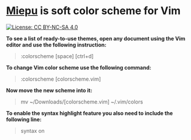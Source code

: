 # [Miepu](http://github.com/ekto/miepu "Miepu") is soft color scheme for Vim 

[![License: CC BY-NC-SA 4.0](https://licensebuttons.net/l/by-nc-sa/4.0/80x15.png)](https://creativecommons.org/licenses/by-nc-sa/4.0/)

**To see a list of ready-to-use themes, open any document using the Vim editor and use the following instruction:**
> :colorscheme [space] [ctrl+d]

**To change Vim color scheme use the following command:**
> :colorscheme [colorscheme.vim]

**Now move the new scheme into it:**
> mv ~/Downloads/[colorscheme.vim]  ~/.vim/colors

**To enable the syntax highlight feature you also need to include the following line:**
> syntax on
